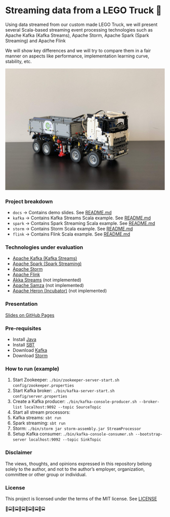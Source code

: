 # Streaming data from a LEGO Truck 🚚

Using data streamed from our custom made LEGO Truck,
we will present several Scala-based streaming event processing technologies
such as Apache Kafka (Kafka Streams), Apache Storm,
Apache Spark (Spark Streaming) and Apache Flink

We will show key differences and we will try to compare them in a fair manner
on aspects like performance, implementation learning curve, stability, etc.


![TDH LEGO Truck](docs/img/tdh_truck.jpg)

### Project breakdown

* `docs` -> Contains demo slides. See [README.md](./docs/README.md)
* `kafka` -> Contains Kafka Streams Scala example. See [README.md](./kafka/README.md)
* `spark` -> Contains Spark Streaming Scala example. See [README.md](./spark/README.md)
* `storm` -> Contains Storm Scala example. See [README.md](./storm/README.md)
* `flink` -> Contains Flink Scala example. See [README.md](./flink/README.md)

### Technologies under evaluation

* [Apache Kafka (Kafka Streams)](https://kafka.apache.org/)
* [Apache Spark (Spark Streaming)](https://spark.apache.org)
* [Apache Storm](https://storm.apache.org/)
* [Apache Flink](https://flink.apache.org/)
* [Akka Streams](https://doc.akka.io/docs/akka/current/stream/index.html) (not implemented)
* [Apache Samza](http://samza.apache.org/) (not implemented)
* [Apache Heron (Incubator)](https://apache.github.io/incubator-heron/) (not implemented)

### Presentation

[Slides on GitHub Pages](https://necosta.github.io/streaming-tech-scala-meetup/)

### Pre-requisites

* Install [Java](https://adoptopenjdk.net/)
* Install [SBT](https://www.scala-sbt.org/download.html)
* Download [Kafka](https://kafka.apache.org/downloads)
* Download [Storm](https://storm.apache.org/downloads.html)

### How to run (example)

1. Start Zookeeper: `./bin/zookeeper-server-start.sh config/zookeeper.properties`
1. Start Kafka broker: `./bin/kafka-server-start.sh config/server.properties`
1. Create a Kafka producer: `./bin/kafka-console-producer.sh --broker-list localhost:9092 --topic SourceTopic`
1. Start all stream processors:
  1. Kafka streams: `sbt run`
  1. Spark streaming: `sbt run`
  1. Storm: `./bin/storm jar storm-assembly.jar StreamProcessor`
1. Setup Kafka consumer: `./bin/kafka-console-consumer.sh --bootstrap-server localhost:9092 --topic SinkTopic`

### Disclaimer

The views, thoughts, and opinions expressed in this repository belong
solely to the author, and not to the author’s employer, organization,
committee or other group or individual.

### License

This project is licensed under the terms of the MIT license. See [LICENSE](LICENSE)

🚚🚍🚚🚍🚚🚍🚚🚍🚚🚍🚚🚍
